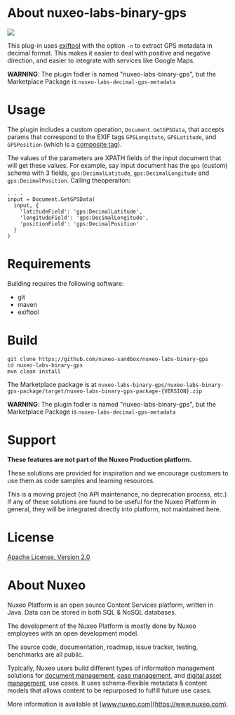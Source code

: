 # About nuxeo-labs-binary-gps

<a href='https://qa.nuxeo.org/jenkins/job/Sandbox/job/sandbox_nuxeo-labs-binary-gps-master/'><img src='https://qa.nuxeo.org/jenkins/buildStatus/icon?job=Sandbox/sandbox_nuxeo-labs-binary-gps-master'></a>

This plug-in uses [exiftool](https://www.sno.phy.queensu.ca/~phil/exiftool/) with the option `-n` to extract GPS metadata in decimal format. This makes it easier to deal with positive and negative direction, and easier to integrate with services like Google Maps.

**WARNING**: The plugin fodler is named "nuxeo-labs-binary-gps", but the Marketplace Package is `nuxeo-labs-decimal-gps-metadata`

# Usage

The plugin includes a custom operation, `Document.GetGPSData`, that accepts params that correspond to the EXIF tags `GPSLongitute`, `GPSLatitude`, and `GPSPosition` (which is a [composite tag](https://sno.phy.queensu.ca/~phil/exiftool/TagNames/Composite.html)).

The values of the parameters are XPATH fields of the input document that will get these values. For example, say input document has the `gps` (custom) schema with 3 fields, `gps:DecimalLatitude`, `gps:DecimalLongitude` and `gps:DecimalPosition`. Calling theoperaiton:

```
. . .
input = Document.GetGPSData(
  input, {
    'latitudeField': 'gps:DecimalLatitude',
    'longitudeField': 'gps:DecimalLongitude',
    'positionField': 'gps:DecimalPosition'
  }
)
```

# Requirements

Building requires the following software:

* git
* maven
* exiftool

# Build

    git clone https://github.com/nuxeo-sandbox/nuxeo-labs-binary-gps
    cd nuxeo-labs-binary-gps
    mvn clean install

The Marketplace package is at `nuxeo-labs-binary-gps/nuxeo-labs-binary-gps-package/target/nuxeo-labs-binary-gps-package-{VERSION}.zip`

**WARNING**: The plugin fodler is named "nuxeo-labs-binary-gps", but the Marketplace Package is `nuxeo-labs-decimal-gps-metadata`


# Support

**These features are not part of the Nuxeo Production platform.**

These solutions are provided for inspiration and we encourage customers to use them as code samples and learning resources.

This is a moving project (no API maintenance, no deprecation process, etc.) If any of these solutions are found to be useful for the Nuxeo Platform in general, they will be integrated directly into platform, not maintained here.

# License

[Apache License, Version 2.0](http://www.apache.org/licenses/LICENSE-2.0.html)

# About Nuxeo

Nuxeo Platform is an open source Content Services platform, written in Java. Data can be stored in both SQL & NoSQL databases.

The development of the Nuxeo Platform is mostly done by Nuxeo employees with an open development model.

The source code, documentation, roadmap, issue tracker, testing, benchmarks are all public.

Typically, Nuxeo users build different types of information management solutions for [document management](https://www.nuxeo.com/solutions/document-management/), [case management](https://www.nuxeo.com/solutions/case-management/), and [digital asset management](https://www.nuxeo.com/solutions/dam-digital-asset-management/), use cases. It uses schema-flexible metadata & content models that allows content to be repurposed to fulfill future use cases.

More information is available at [www.nuxeo.com](https://www.nuxeo.com).
